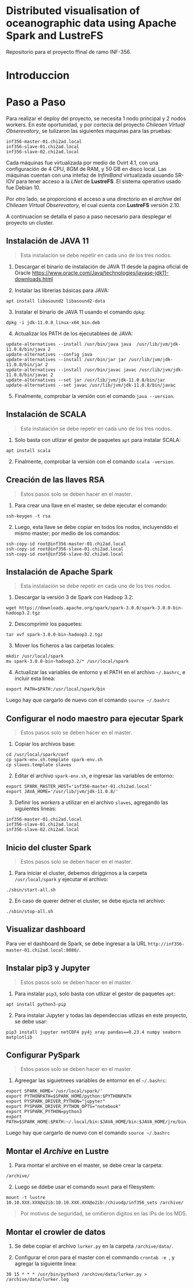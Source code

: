 # Distributed visualisation of oceanographic data using Apache Spark and LustreFS
Repositorio para el proyecto ffinal de ramo INF-356.

# Introduccion

# Paso a Paso
Para realizar el deploy del proyecto, se necesita 1 nodo principal y 2 nodos workers. En este oportunidad, y por cortecia del proyecto _Chileaen Virtual Obserevatory_, se tulizaron las siguientes maquinas para las pruebas:
```
inf356-master-01.chi2ad.local
inf356-slave-01.chi2ad.local
inf356-slave-02.chi2ad.local
```
Cada máquinas fue virtualizada por medio de Ovirt 4.1, con una configuración de 4 CPU, 8GM de RAM, y 50 GB en disco local. Las máquinas cuentan con una intefaz de _InfiniBand_ virtualizada usuando SR-IOV para tener acceso a la _LNet_ de __LustreFS__. El sistema operativo usado fue Debian 10.

Por otro lado, se proporcionó el acceso a una directorio en el _archive_ del _Chileaen Virtual Obserevatory_, el cual cuenta con __LustreFS__ versión 2.10.

A continuacion se detalla el paso a paso necesario para desplegar el proyecto un cluster.

## Instalación de JAVA 11
> Esta instalación se debe repetir en cada uno de los tres nodos.

1. Descargar el binario de instalación de JAVA 11 desde la pagina oficial de Oracle https://www.oracle.com/Java/technologies/javase-jdk11-downloads.html

2. Instalar las librerias básicas para JAVA:
```
apt install libasound2 libasound2-data
```

3. Instalar el binario de JAVA 11 usando el comando `dpkg`:
```
dpkg -i jdk-11.0.8_linux-x64_bin.deb
```

4. Actualizar los PATH de los ejecutablees de JAVA:
```
update-alternatives --install /usr/bin/java java  /usr/lib/jvm/jdk-11.0.8/bin/java 2
update-alternatives --config java
update-alternatives --install /usr/bin/jar jar /usr/lib/jvm/jdk-11.0.8/bin/jar 2
update-alternatives --install /usr/bin/javac javac /usr/lib/jvm/jdk-11.0.8/bin/javac 2
update-alternatives --set jar /usr/lib/jvm/jdk-11.0.8/bin/jar
update-alternatives --set javac /usr/lib/jvm/jdk-11.0.8/bin/javac
```

5. Finalmente, comprobar la versión con el comando `java --version`.

## Instalación de SCALA
> Esta instalación se debe repetir en cada uno de los tres nodos.

1. Solo basta con utlizar el gestor de paquetes `apt` para instalar SCALA:
```
apt install scala
```
2. Finalmente, comprobar la versión con el comando `scala -version`.

##  Creación de las llaves RSA
> Estos pasos solo se deben hacer en el master.
1. Para crear una llave en el master, se debe ejecutar el comando:
```
ssh-keygen -t rsa
```

2. Luego, esta llave se debe copiar en todos los nodos, incluyenddo el mismo master; por medio de los comandos:
```
ssh-copy-id root@inf356-master-01.chi2ad.local
ssh-copy-id root@inf356-slave-01.chi2ad.local
ssh-copy-id root@inf356-slave-02.chi2ad.local
```

## Instalación de Apache Spark
> Esta instalación se debe repetir en cada uno de los tres nodos.

1. Descargar la versión 3 de Spark con Hadoop 3.2:
```
wget https://downloads.apache.org/spark/spark-3.0.0/spark-3.0.0-bin-hadoop3.2.tgz
```

2. Descomprimir los paquetes:
```
tar xvf spark-3.0.0-bin-hadoop3.2.tgz
```
3. Mover los ficheros a las carpetas locales:
```
mkdir /usr/local/spark
mv spark-3.0.0-bin-hadoop3.2/* /usr/local/spark
```

4. Actualizar las variables de entorno y el PATH en el archivo `~/.bashrc`, e incluir esta linea:
```
export PATH=$PATH:/usr/local/spark/bin
```
Luego hay que cargarlo de nuevo con el comando `source ~/.bashrc`

## Configurar el nodo maestro para ejecutar Spark
> Estos pasos solo se deben hacer en el master.

1. Copiar los archivos base:
```
cd /usr/local/spark/conf
cp spark-env.sh.template spark-env.sh
cp slaves.template slaves
```

2. Editar el archivo `spark-env.sh`, e ingresar las variables de entorno:
```
export SPARK_MASTER_HOST='inf356-master-01.chi2ad.local'
export JAVA_HOME='/usr/lib/jvm/jdk-11.0.8/'
```
3. Definir los _workers_ a utilizar en el archivo `slaves`, agregando las siguientes lineas:
```
inf356-master-01.chi2ad.local
inf356-slave-01.chi2ad.local
inf356-slave-02.chi2ad.local
```
## Inicio del cluster Spark
> Estos pasos solo se deben hacer en el master.

1. Para iniciar el cluster, debemos diriggirnos a la carpeta `/usr/local/spark` y ejecutar el archivo:
```
./sbin/start-all.sh
```
2. En caso de querer detner el cluster, se debe ejucta rel archivo:
```
./sbin/stop-all.sh
```

## Visualizar dashboard
Para ver el dashboard de Spark, se debe ingresar a la URL `http://inf356-master-01.chi2ad.local:8080/`.

## Instalar pip3 y Jupyter
> Estos pasos solo se deben hacer en el master.
1. Para instalar `pip3`, solo basta con utlizar el gestor de paquetes `apt`:
```
apt install python3-pip
```

2. Para instalar Jupyter y todas las dependeccias utlizas en este proyecto, se debe usar:
```
pip3 install jupyter netCDF4 py4j xray pandas==0.23.4 numpy seaborn matplotlib
```

## Configurar PySpark
> Estos pasos solo se deben hacer en el master.
1. Agreegar las siguietnees variables de entornor en el `~/.bashrc`:
```
export SPARK_HOME='/usr/local/spark/'
export PYTHONPATH=$SPARK_HOME/python:$PYTHONPATH
export PYSPARK_DRIVER_PYTHON="jupyter"
export PYSPARK_DRIVER_PYTHON_OPTS="notebook"
export PYSPARK_PYTHON=python3
export PATH=$SPARK_HOME:$PATH:~/.local/bin:$JAVA_HOME/bin:$JAVA_HOME/jre/bin
```
Luego hay que cargarlo de nuevo con el comando `source ~/.bashrc`

## Montar el _Archive_ en Lustre
1. Para montar el archive en el master, se debe crear la carpeta:
```
/archive/
```
2. Luego se ddebe usar el comando `mount` para el filesystem:
```
mount -t lustre 10.10.XXX.XXX@o2ib:10.10.XXX.XXX@o2ib:/chivodp/inf356_sets /archive/
```
> Por motivos de seguridad, se omitieron digitos en las IPs de los MDS.

## Montar el crowler de datos
1. Se debe copiar el archivo `lurker.py` en la carpeta `/archive/data/`.

2. Configurar el cron para el master con el commando `crontab -e `, y agregar la siguiente linea:
```
30 15 * * * /usr/bin/python3 /archive/data/lurker.py > /archive/data/lurker.log
```